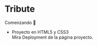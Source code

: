 # Tribute 
Comenzando 🚀
<ul>
<li>Proyecto en HTML5 y CSS3 </li>
Mira Deployment de la página proyecto.</ul>
